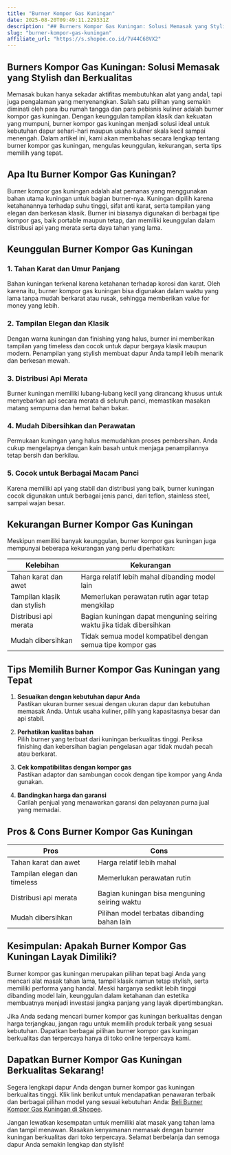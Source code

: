 ```yaml
---
title: "Burner Kompor Gas Kuningan"
date: 2025-08-20T09:49:11.229331Z
description: "## Burners Kompor Gas Kuningan: Solusi Memasak yang Stylish dan Berkualitas..."
slug: "burner-kompor-gas-kuningan"
affiliate_url: "https://s.shopee.co.id/7V44C68VX2"
---
```

## Burners Kompor Gas Kuningan: Solusi Memasak yang Stylish dan Berkualitas

Memasak bukan hanya sekadar aktifitas membutuhkan alat yang andal, tapi juga pengalaman yang menyenangkan. Salah satu pilihan yang semakin diminati oleh para ibu rumah tangga dan para pebisnis kuliner adalah burner kompor gas kuningan. Dengan keunggulan tampilan klasik dan kekuatan yang mumpuni, burner kompor gas kuningan menjadi solusi ideal untuk kebutuhan dapur sehari-hari maupun usaha kuliner skala kecil sampai menengah. Dalam artikel ini, kami akan membahas secara lengkap tentang burner kompor gas kuningan, mengulas keunggulan, kekurangan, serta tips memilih yang tepat.

## Apa Itu Burner Kompor Gas Kuningan?

Burner kompor gas kuningan adalah alat pemanas yang menggunakan bahan utama kuningan untuk bagian burner-nya. Kuningan dipilih karena ketahanannya terhadap suhu tinggi, sifat anti karat, serta tampilan yang elegan dan berkesan klasik. Burner ini biasanya digunakan di berbagai tipe kompor gas, baik portable maupun tetap, dan memiliki keunggulan dalam distribusi api yang merata serta daya tahan yang lama.

## Keunggulan Burner Kompor Gas Kuningan

### 1. Tahan Karat dan Umur Panjang

Bahan kuningan terkenal karena ketahanan terhadap korosi dan karat. Oleh karena itu, burner kompor gas kuningan bisa digunakan dalam waktu yang lama tanpa mudah berkarat atau rusak, sehingga memberikan value for money yang lebih.

### 2. Tampilan Elegan dan Klasik

Dengan warna kuningan dan finishing yang halus, burner ini memberikan tampilan yang timeless dan cocok untuk dapur bergaya klasik maupun modern. Penampilan yang stylish membuat dapur Anda tampil lebih menarik dan berkesan mewah.

### 3. Distribusi Api Merata

Burner kuningan memiliki lubang-lubang kecil yang dirancang khusus untuk menyebarkan api secara merata di seluruh panci, memastikan masakan matang sempurna dan hemat bahan bakar.

### 4. Mudah Dibersihkan dan Perawatan

Permukaan kuningan yang halus memudahkan proses pembersihan. Anda cukup mengelapnya dengan kain basah untuk menjaga penampilannya tetap bersih dan berkilau.

### 5. Cocok untuk Berbagai Macam Panci

Karena memiliki api yang stabil dan distribusi yang baik, burner kuningan cocok digunakan untuk berbagai jenis panci, dari teflon, stainless steel, sampai wajan besar.

## Kekurangan Burner Kompor Gas Kuningan

Meskipun memiliki banyak keunggulan, burner kompor gas kuningan juga mempunyai beberapa kekurangan yang perlu diperhatikan:

| Kelebihan | Kekurangan |
|------------|--------------|
| Tahan karat dan awet | Harga relatif lebih mahal dibanding model lain |
| Tampilan klasik dan stylish | Memerlukan perawatan rutin agar tetap mengkilap |
| Distribusi api merata | Bagian kuningan dapat menguning seiring waktu jika tidak dibersihkan |
| Mudah dibersihkan | Tidak semua model kompatibel dengan semua tipe kompor gas |

## Tips Memilih Burner Kompor Gas Kuningan yang Tepat

1. **Sesuaikan dengan kebutuhan dapur Anda**  
   Pastikan ukuran burner sesuai dengan ukuran dapur dan kebutuhan memasak Anda. Untuk usaha kuliner, pilih yang kapasitasnya besar dan api stabil.

2. **Perhatikan kualitas bahan**  
   Pilih burner yang terbuat dari kuningan berkualitas tinggi. Periksa finishing dan kebersihan bagian pengelasan agar tidak mudah pecah atau berkarat.

3. **Cek kompatibilitas dengan kompor gas**  
   Pastikan adaptor dan sambungan cocok dengan tipe kompor yang Anda gunakan.

4. **Bandingkan harga dan garansi**  
   Carilah penjual yang menawarkan garansi dan pelayanan purna jual yang memadai.

## Pros & Cons Burner Kompor Gas Kuningan

| Pros | Cons |
|------------|--------------|
| Tahan karat dan awet | Harga relatif lebih mahal |
| Tampilan elegan dan timeless | Memerlukan perawatan rutin |
| Distribusi api merata | Bagian kuningan bisa menguning seiring waktu |
| Mudah dibersihkan | Pilihan model terbatas dibanding bahan lain |

## Kesimpulan: Apakah Burner Kompor Gas Kuningan Layak Dimiliki?

Burner kompor gas kuningan merupakan pilihan tepat bagi Anda yang mencari alat masak tahan lama, tampil klasik namun tetap stylish, serta memiliki performa yang handal. Meski harganya sedikit lebih tinggi dibanding model lain, keunggulan dalam ketahanan dan estetika membuatnya menjadi investasi jangka panjang yang layak dipertimbangkan.

Jika Anda sedang mencari burner kompor gas kuningan berkualitas dengan harga terjangkau, jangan ragu untuk memilih produk terbaik yang sesuai kebutuhan. Dapatkan berbagai pilihan burner kompor gas kuningan berkualitas dan terpercaya hanya di toko online terpercaya kami.

## Dapatkan Burner Kompor Gas Kuningan Berkualitas Sekarang!

Segera lengkapi dapur Anda dengan burner kompor gas kuningan berkualitas tinggi. Klik link berikut untuk mendapatkan penawaran terbaik dan berbagai pilihan model yang sesuai kebutuhan Anda: [Beli Burner Kompor Gas Kuningan di Shopee](https://s.shopee.co.id/7V44C68VX2).

Jangan lewatkan kesempatan untuk memiliki alat masak yang tahan lama dan tampil menawan. Rasakan kenyamanan memasak dengan burner kuningan berkualitas dari toko terpercaya. Selamat berbelanja dan semoga dapur Anda semakin lengkap dan stylish!